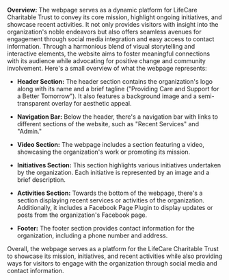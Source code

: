**Overview:**
The webpage serves as a dynamic platform for LifeCare Charitable Trust to convey its core mission, highlight ongoing initiatives, and showcase recent activities. It not only provides visitors with insight into the organization's noble endeavors but also offers seamless avenues for engagement through social media integration and easy access to contact information. Through a harmonious blend of visual storytelling and interactive elements, the website aims to foster meaningful connections with its audience while advocating for positive change and community involvement.
Here's a small overview of what the webpage represents:

- **Header Section:** The header section contains the organization's logo along with its name and a brief tagline ("Providing Care and Support for a Better Tomorrow"). It also features a background image and a semi-transparent overlay for aesthetic appeal.

- **Navigation Bar:** Below the header, there's a navigation bar with links to different sections of the website, such as "Recent Services" and "Admin."

- **Video Section:** The webpage includes a section featuring a video, showcasing the organization's work or promoting its mission.

- **Initiatives Section:** This section highlights various initiatives undertaken by the organization. Each initiative is represented by an image and a brief description.

- **Activities Section:** Towards the bottom of the webpage, there's a section displaying recent services or activities of the organization. Additionally, it includes a Facebook Page Plugin to display updates or posts from the organization's Facebook page.

- **Footer:** The footer section provides contact information for the organization, including a phone number and address.

Overall, the webpage serves as a platform for the LifeCare Charitable Trust to showcase its mission, initiatives, and recent activities while also providing ways for visitors to engage with the organization through social media and contact information.
